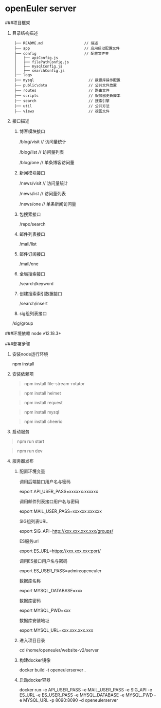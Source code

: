 openEuler server
===========================
###项目框架

1. 目录结构描述

		├── README.md                   // 描述
		├── app                         // 应用启动配置文件
		├── config                      // 配置文件夹
		│   ├── apiConfig.js
		│   ├── filePathConfig.js
		│   ├── mysqlConfig.js
		│   ├── searchConfig.js
		├── logs
		├── mysql                         // 数据库操作配置
		├── public\data                   // 公共文件放置
		├── routes                        // 路由文件
		├── scripts                       // 服务器更新脚本
		├── search                        // 搜索引擎
		├── util                          // 公共方法
		├── views                         // 视图文件

2. 接口描述

    1. 博客模块接口

       /blog/visit            // 访问量统计
	
       /blog/list             // 访问量列表
	
       /blog/one              // 单条博客访问量

    2. 新闻模块接口

       /news/visit            // 访问量统计
	
       /news/list             // 访问量列表
	
       /news/one              // 单条新闻访问量

    3. 包搜索接口

       /repo/search

    4. 邮件列表接口

       /mail/list

    5. 邮件订阅接口

       /mail/one

    6. 全局搜索接口

       /search/keyword

    7. 创建搜索索引数据接口

       /search/insert

    8. sig组列表接口

      /sig/group

###环境依赖
node v12.18.3+

###部署步骤

1. 安装node运行环境

   npm install

2. 安装依赖项

    > npm install file-stream-rotator

    > npm install helmet

    > npm install request

    > npm install mysql

    > npm install cheerio

3. 启动服务

  > npm run start

  > npm run dev

4. 服务器发布

   1. 配置环境变量

      调用后端接口用户名与密码

      export API_USER_PASS=xxxxxx:xxxxxx

      调用邮件列表接口用户名与密码

      export MAIL_USER_PASS=xxxxxx:xxxxxx

      SIG组列表URL

      export SIG_API=http://xxx.xxx.xxx.xxx/groups/

      ES服务url

      export ES_URL=https://xxx.xxx.xxx:port/

      调用ES接口用户名与密码

      export ES_USER_PASS=admin:openeuler

      数据库名称

      export MYSQL_DATABASE=xxx

      数据库密码

      export MYSQL_PWD=xxx

      数据库安装地址
     
      export MYSQL_URL=xxx.xxx.xxx.xxx

   2. 进入项目目录

      cd /home/openeuler/website-v2/server

   3. 构建docker镜像

      docker build -t openeulerserver .

   4. 启动docker容器

      docker run -e API_USER_PASS -e MAIL_USER_PASS -e SIG_API -e ES_URL -e ES_USER_PASS -e MYSQL_DATABASE -e MYSQL_PWD -e MYSQL_URL -p 8090:8090 -d openeulerserver
